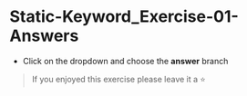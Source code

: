 # Static-Keyword_Exercise-01-Answers

- Click on the dropdown and choose the **answer** branch
> If you enjoyed this exercise please leave it a ⭐
